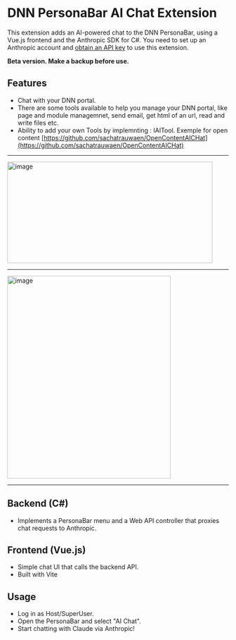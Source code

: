 # DNN PersonaBar AI Chat Extension 

This extension adds an AI-powered chat to the DNN PersonaBar, using a Vue.js frontend and the Anthropic SDK for C#.
You need to set up an Anthropic account and [obtain an API key](https://console.anthropic.com) to use this extension.

**Beta version. Make a backup before use.**

## Features
- Chat with your DNN portal.
- There are some tools available to help you manage your DNN portal, like page and module managemnet, send email, get html of an url, read and write files etc.
- Ability to add your own Tools by implemnting : IAITool. Exemple for open content [https://github.com/sachatrauwaen/OpenContentAICHat](https://github.com/sachatrauwaen/OpenContentAICHat)

---
<img width="467" height="230" alt="image" src="https://github.com/user-attachments/assets/be0346a9-12fc-47f0-b318-4aa356979bf5" />

---
<img width="372" height="460" alt="image" src="https://github.com/user-attachments/assets/95c2b4ad-ea0a-486b-a991-e5e8588bee36" />

---

## Backend (C#)
- Implements a PersonaBar menu and a Web API controller that proxies chat requests to Anthropic.

## Frontend (Vue.js)
- Simple chat UI that calls the backend API.
- Built with Vite

## Usage
- Log in as Host/SuperUser.
- Open the PersonaBar and select "AI Chat".
- Start chatting with Claude via Anthropic!

